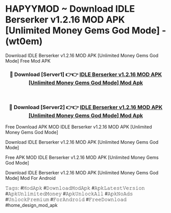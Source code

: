 # HAPYYMOD ~ Download IDLE Berserker v1.2.16 MOD APK [Unlimited Money Gems God Mode] - (wt0em)
Download IDLE Berserker v1.2.16 MOD APK [Unlimited Money Gems God Mode] Free Mod APK

<div align="center">
<h3>🔴 Download [Server1] 👉👉 <a href="https://apk-comot.site?title=IDLE_Berserker_v1.2.16_MOD_APK_[Unlimited_Money_Gems_God_Mode]">IDLE Berserker v1.2.16 MOD APK [Unlimited Money Gems God Mode] Mod Apk</a></h3><br>

<h3>🔴 Download [Server2] 👉👉 <a href="https://apk-comot.site?title=IDLE_Berserker_v1.2.16_MOD_APK_[Unlimited_Money_Gems_God_Mode]">IDLE Berserker v1.2.16 MOD APK [Unlimited Money Gems God Mode] Mod Apk</a></h3>
</div>


Free Download APK MOD IDLE Berserker v1.2.16 MOD APK [Unlimited Money Gems God Mode]

Download IDLE Berserker v1.2.16 MOD APK [Unlimited Money Gems God Mode] 

Free APK MOD IDLE Berserker v1.2.16 MOD APK [Unlimited Money Gems God Mode] 

Download IDLE Berserker v1.2.16 MOD APK [Unlimited Money Gems God Mode] Mod For Android

𝚃𝚊𝚐𝚜: #𝙼𝚘𝚍𝙰𝚙𝚔 #𝙳𝚘𝚠𝚗𝚕𝚘𝚊𝚍𝙼𝚘𝚍𝙰𝚙𝚔 #𝙰𝚙𝚔𝙻𝚊𝚝𝚎𝚜𝚝𝚅𝚎𝚛𝚜𝚒𝚘𝚗 #𝙰𝚙𝚔𝚄𝚗𝚕𝚒𝚖𝚒𝚝𝚎𝚍𝙼𝚘𝚗𝚎𝚢 #𝙰𝚙𝚔𝚄𝚗𝚕𝚘𝚌𝚔𝙰𝚕𝚕 #𝙰𝚙𝚔𝙽𝚘𝙰𝚍𝚜 #𝚄𝚗𝚕𝚘𝚌𝚔𝙿𝚛𝚎𝚖𝚒𝚞𝚖 #𝙵𝚘𝚛𝙰𝚗𝚍𝚛𝚘𝚒𝚍 #𝙵𝚛𝚎𝚎𝙳𝚘𝚠𝚗𝚕𝚘𝚊𝚍 #home_design_mod_apk